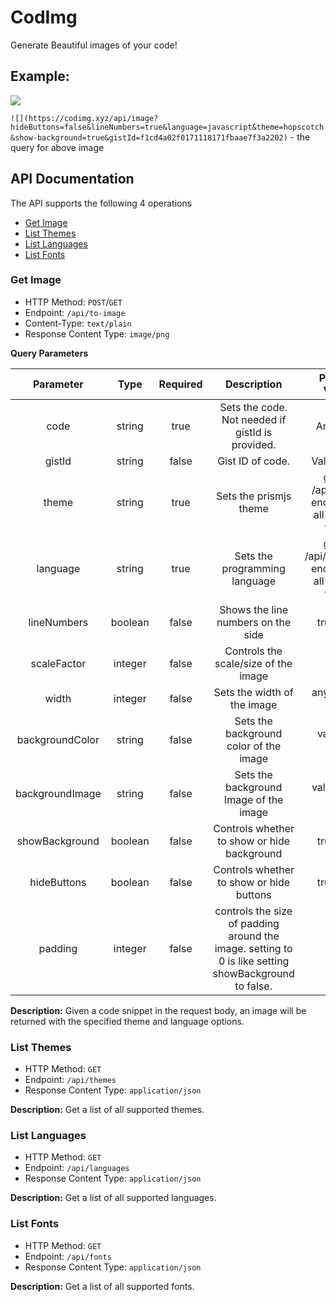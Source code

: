 # CodImg
Generate Beautiful images of your code!

## Example:
![](https://codimg.xyz/api/image?hideButtons=false&lineNumbers=true&language=javascript&theme=hopscotch&show-background=true&gistId=f1cd4a02f0171118171fbaae7f3a2202)

`![](https://codimg.xyz/api/image?hideButtons=false&lineNumbers=true&language=javascript&theme=hopscotch&show-background=true&gistId=f1cd4a02f0171118171fbaae7f3a2202)` - the query for above image

## API Documentation

The API supports the following 4 operations

* [Get Image](#get-image)
* [List Themes](#list-themes)
* [List Languages](#list-languages)
* [List Fonts](#list-fonts)

### Get Image

- HTTP Method: `POST`/`GET`
- Endpoint: `/api/to-image`
- Content-Type: `text/plain`
- Response Content Type: `image/png`

**Query Parameters**

|    Parameter    |  Type   | Required |                                             Description                                              |                     Possible Values                     |             Example              |
|:---------------:|:-------:|:--------:|:----------------------------------------------------------------------------------------------------:|:-------------------------------------------------------:|:--------------------------------:|
|      code       | string  |   true   |                           Sets the code. Not needed if gistId is provided.                           |                       Any string                        |       ``` var a = 69; ```        |
|     gistId      | string  |  false   |                                           Gist ID of code.                                           |                      Valid Gist ID                      | e6cdcb6198546f324adca0995b191649 |
|      theme      | string  |   true   |                                        Sets the prismjs theme                                        |  get the /api/themes endpoint for all possible values   |            a11y-dark             |
|    language     | string  |   true   |                                    Sets the programming language                                     | get the /api/languages endpoint for all possible values |            javascript            |
|   lineNumbers   | boolean |  false   |                                  Shows the line numbers on the side                                  |                       true/false                        |               true               |
|   scaleFactor   | integer |  false   |                                 Controls the scale/size of the image                                 |                           1-5                           |                2                 |
|      width      | integer |  false   |                                     Sets the width of the image                                      |                   any value in pixels                   |               500                |
| backgroundColor | string  |  false   |                                Sets the background color of the image                                |                     valid CSS color                     |              green               |
| backgroundImage | string  |  false   |                                Sets the background Image of the image                                |                   valid URL to image                    | https://picsum.photos/1920/1080  |
| showBackground  | boolean |  false   |                             Controls whether to show or hide background                              |                       true/false                        |               true               |
|   hideButtons   | boolean |  false   |                               Controls whether to show or hide buttons                               |                       true/false                        |               true               |
|     padding     | integer |  false   | controls the size of padding around the image. setting to 0 is like setting showBackground to false. |                          0-10                           |                5                 |

**Description:** Given a code snippet in the request body, an image will be returned with the specified theme and language options.

### List Themes
- HTTP Method: `GET`
- Endpoint: `/api/themes`
- Response Content Type: `application/json`

**Description:** Get a list of all supported themes.

### List Languages
- HTTP Method: `GET`
- Endpoint: `/api/languages`
- Response Content Type: `application/json`

**Description:** Get a list of all supported languages.

### List Fonts
- HTTP Method: `GET`
- Endpoint: `/api/fonts`
- Response Content Type: `application/json`

 **Description:** Get a list of all supported fonts.
